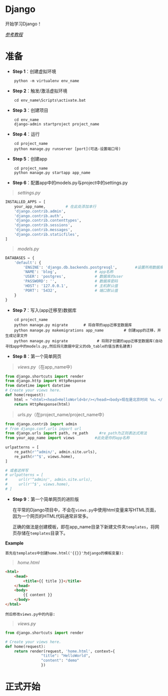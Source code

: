 # Django

开始学习Django！

[*参考教程*](https://www.zmrenwu.com/post/3/)

# 准备

* **Step 1**：创建虚拟环境
```OS
	python -m virtualenv env_name
```

* **Step 2**：触发/激活虚拟环境
```OS
	cd env_name\Scripts\activate.bat
```

* **Step 3**：创建项目
```OS
	cd env_name
	django-admin startproject project_name
```

* **Step 4**：运行
```OS
	cd project_name
	python manage.py runserver [port](可选-设置端口号)
```

* **Step 5**：创建app
```OS
	cd project_name
	python manage.py startapp app_name
```

* **Step 6**：配置app中的models.py与project中的settings.py

> *settings.py*
```python
INSTALLED_APPS = [
    your_app_name,         # 在此处添加本行
    'django.contrib.admin',
    'django.contrib.auth',
    'django.contrib.contenttypes',
    'django.contrib.sessions',
    'django.contrib.messages',
    'django.contrib.staticfiles',
]
```

> *models.py*
```python
DATABASES = {
    'default': {
        'ENGINE': 'django.db.backends.postgresql',        #设置所用数据库，此处使用的是postgresql
        'NAME': 'blog',                 # app名称
        'USER': 'postgres',             # 数据库的user
        'PASSWORD': '',                 # 数据库密码
        'HOST': '127.0.0.1',            # 主机默认值
        'PORT': '5432',                 # 端口默认值
    }
}
```

* **Step 7**：写入(app迁移至)数据库
```OS
	cd project_name
	python manage.py migrate       # 将自带的app迁移至数据库
	python manage.py makemigrations app_name         # 创建app的迁移，并生成记录文件
	python manage.py migrate             # 将刚才创建的app迁移至数据库(自动寻找app中的models.py,然后将元数据中定义的db_table的值当表名建表)
```

* **Step 8**：第一个简单网页

> *views.py*（在app_name中）
```python
from django.shortcuts import render
from django.http import HttpResponse
from datetime import datetime
# Create your views here.
def home(request):
	html = "<html><head>HelloWorld<br/></head><body>现在是北京时间 %s。</body></html>" % datetime.now()
	return HttpResponse(html)
```

> *urls.py*（在project_name/project_name中）
```python
from django.contrib import admin
# from django.conf.urls import url
from django.urls import path, re_path     #re_path为正则表达式用法
from your_app_name import views         #此处是你的app名称
 
urlpatterns = [
    re_path(r'^admin/', admin.site.urls),
    re_path(r'^$', views.home),
]

# 或者这样写
# urlpatterns = [
#     url(r'^admin/', admin.site.urls),
#     url(r'^$', views.home),
# ]
```

* **Step 9**：第一个简单网页的进阶版

	在平常的Django项目中，不会在`views.py`中使用html变量来写HTML页面，因为一个网页的HTML代码通常非常多。

	正确的做法是创建模板，即在app_name目录下新建文件夹`templates`，将网页存储在`templates`目录下。

**Example**

	首先在templates中创建home.html('{{}}'为django的模板变量):

> *home.html*
```html
<html>
	<head>
		<title>{{ title }}</title>
	</head>
	<body>
		{{ content }}
	</body>
</html>
```

	然后修改views.py中的内容:

> *views.py*
```python
from django.shortcuts import render

# Create your views here.
def home(request):
	return render(request, 'home.html', context={
				"title": "HelloWorld",
				"content": "demo"
				})
```
# 正式开始

